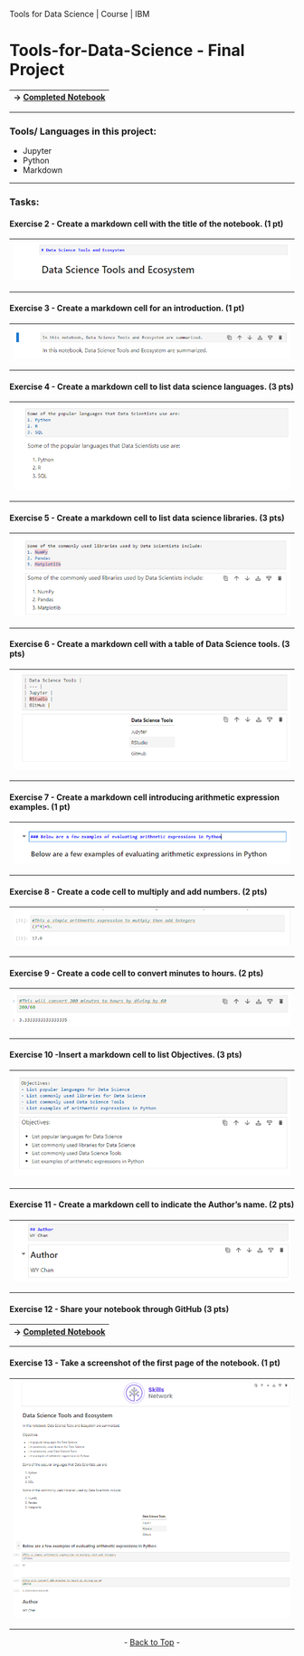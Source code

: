 <span id="top">Tools for Data Science | Course | IBM</span>

# Tools-for-Data-Science - Final Project

| → [Completed Notebook](https://github.com/wy-chan/Tools-for-Data-Science/blob/main/DataScienceEcosystem.ipynb) |
|---|

---

### Tools/ Languages in this project: 
- Jupyter
- Python
- Markdown

---

### Tasks: 
#### Exercise 2 - Create a markdown cell with the title of the notebook. (1 pt)
|![title](https://github.com/wy-chan/Tools-for-Data-Science/blob/main/screenshots/2-title.png)|
| --- |

---

#### Exercise 3 - Create a markdown cell for an introduction. (1 pt)
|![intro](https://github.com/wy-chan/Tools-for-Data-Science/blob/main/screenshots/3-intro.png)|
| --- |

---

#### Exercise 4 - Create a markdown cell to list data science languages. (3 pts)
|![ds languages](https://github.com/wy-chan/Tools-for-Data-Science/blob/main/screenshots/4-dslanguages.png)|
| --- |

---

#### Exercise 5 - Create a markdown cell to list data science libraries. (3 pts)
|![ds libraries](https://github.com/wy-chan/Tools-for-Data-Science/blob/main/screenshots/5-dslibraries.png)|
| --- |

---

#### Exercise 6 - Create a markdown cell with a table of Data Science tools. (3 pts)
|![ds tools](https://github.com/wy-chan/Tools-for-Data-Science/blob/main/screenshots/6-dstools.png)|
| --- |

---

#### Exercise 7 - Create a markdown cell introducing arithmetic expression examples. (1 pt)
|![intro arithmetic](https://github.com/wy-chan/Tools-for-Data-Science/blob/main/screenshots/7-introarithmetic.png)|
| --- |

---

#### Exercise 8 - Create a code cell to multiply and add numbers. (2 pts)
|![multiply and add integers](https://github.com/wy-chan/Tools-for-Data-Science/blob/main/screenshots/8-multiplyandaddintegers.png)|
| --- |

---

#### Exercise 9 - Create a code cell to convert minutes to hours. (2 pts)
|![minutes to hours](https://github.com/wy-chan/Tools-for-Data-Science/blob/main/screenshots/9-hourstominutes.png)|
| --- |

---

#### Exercise 10 -Insert a markdown cell to list Objectives. (3 pts)
| ![objectives](https://github.com/wy-chan/Tools-for-Data-Science/blob/main/screenshots/10-objectives.png)|
| --- |

---

#### Exercise 11 - Create a markdown cell to indicate the Author’s name. (2 pts)
|![author details](https://github.com/wy-chan/Tools-for-Data-Science/blob/main/screenshots/11-authordetails.png)
| --- |

---

#### Exercise 12 - Share your notebook through GitHub (3 pts)
| → [Completed Notebook](https://github.com/wy-chan/Tools-for-Data-Science/blob/main/DataScienceEcosystem.ipynb) |
|---|

---

#### Exercise 13 - Take a screenshot of the first page of the notebook. (1 pt)

| ![notebook](https://github.com/wy-chan/Tools-for-Data-Science/blob/main/screenshots/1-notebook.png) |
| --- |

---

<p align="center"> - <a href="#top">Back to Top</a> - </p>

